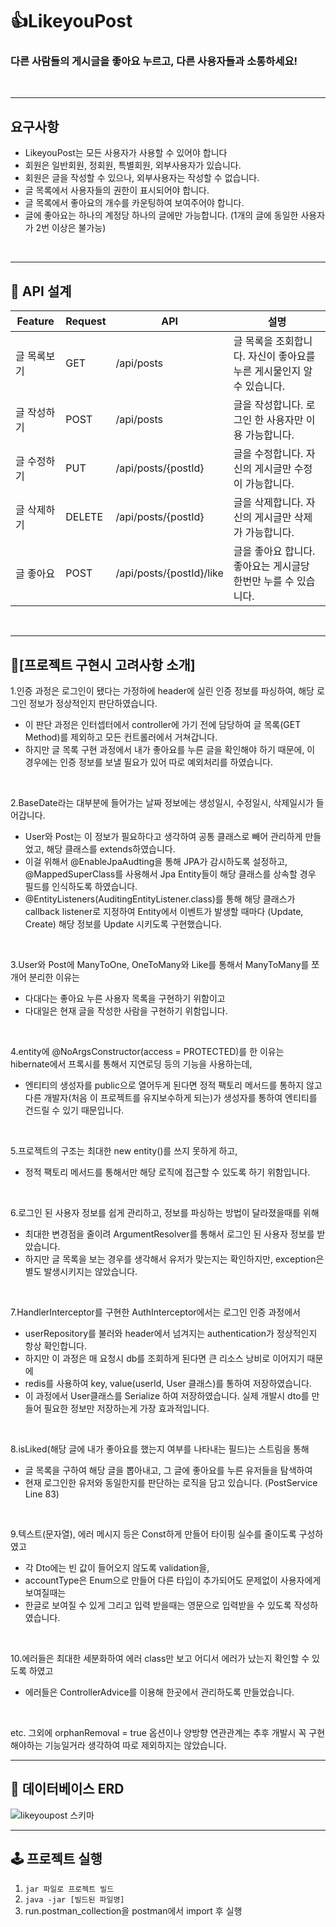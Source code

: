 # 👍LikeyouPost

### 다른 사람들의 게시글을 좋아요 누르고, 다른 사용자들과 소통하세요!
<br/>

---

## 요구사항
 - LikeyouPost는 모든 사용자가 사용할 수 있어야 합니다
 - 회원은 일반회원, 정회원, 특별회원, 외부사용자가 있습니다.
 - 회원은 글을 작성할 수 있으나, 외부사용자는 작성할 수 없습니다.
 - 글 목록에서 사용자들의 권한이 표시되어야 합니다.
 - 글 목록에서 좋아요의 개수를 카운팅하여 보여주어야 합니다.
 - 글에 좋아요는 하나의 계정당 하나의 글에만 가능합니다. (1개의 글에 동일한 사용자가 2번 이상은 불가능)

<br/>

---

## 📜 API 설계
| Feature | Request | API | 설명 |
| --- | --- | --- | --- |
| 글 목록보기 | GET | /api/posts | 글 목록을 조회합니다. 자신이 좋아요를 누른 게시물인지 알 수 있습니다. |
| 글 작성하기 | POST | /api/posts | 글을 작성합니다. 로그인 한 사용자만 이용 가능합니다. |
| 글 수정하기 | PUT | /api/posts/{postId} | 글을 수정합니다. 자신의 게시글만 수정이 가능합니다. |
| 글 삭제하기 | DELETE | /api/posts/{postId} | 글을 삭제합니다. 자신의 게시글만 삭제가 가능합니다. |
| 글 좋아요 | POST | /api/posts/{postId}/like |  글을 좋아요 합니다. 좋아요는 게시글당 한번만 누를 수 있습니다. |

<br/>

---

## 📑[프로젝트 구현시 고려사항 소개]
1.인증 과정은 로그인이 됐다는 가정하에 header에 실린 인증 정보를 파싱하여, 해당 로그인 정보가 정상적인지 판단하였습니다.
 - 이 판단 과정은 인터셉터에서 controller에 가기 전에 담당하여 글 목록(GET Method)를 제외하고 모든 컨트롤러에서 거쳐갑니다.
 - 하지만 글 목록 구현 과정에서 내가 좋아요를 누른 글을 확인해야 하기 때문에, 이 경우에는 인증 정보를 보낼 필요가 있어 따로 예외처리를 하였습니다.
<br/>

2.BaseDate라는 대부분에 들어가는 날짜 정보에는 생성일시, 수정일시, 삭제일시가 들어갑니다.
 - User와 Post는 이 정보가 필요하다고 생각하여 공통 클래스로 빼어 관리하게 만들었고, 해당 클래스를 extends하였습니다.
 - 이걸 위해서 @EnableJpaAudting을 통해 JPA가 감시하도록 설정하고, @MappedSuperClass를 사용해서 Jpa Entity들이 해당 클래스를 상속할 경우 필드를 인식하도록 하였습니다.
 - @EntityListeners(AuditingEntityListener.class)를 통해 해당 클래스가 callback listener로 지정하여 Entity에서 이벤트가 발생할 때마다 (Update, Create) 해당 정보를 Update 시키도록 구현했습니다.
<br/>

3.User와 Post에 ManyToOne, OneToMany와
Like를 통해서 ManyToMany를 쪼개어 분리한 이유는
 - 다대다는 좋아요 누른 사용자 목록을 구현하기 위함이고
 - 다대일은 현재 글을 작성한 사람을 구현하기 위함입니다.
<br/>

4.entity에 @NoArgsConstructor(access = PROTECTED)를 한 이유는
hibernate에서 프록시를 통해서 지연로딩 등의 기능을 사용하는데,
 - 엔티티의 생성자를 public으로 열어두게 된다면 정적 팩토리 메서드를 통하지 않고 다른 개발자(처음 이 프로젝트를 유지보수하게 되는)가 생성자를 통하여 엔티티를 건드릴 수 있기 때문입니다.
<br/>

5.프로젝트의 구조는 최대한 new entity()를 쓰지 못하게 하고,
 - 정적 팩토리 메서드를 통해서만 해당 로직에 접근할 수 있도록 하기 위함입니다.
<br/>

6.로그인 된 사용자 정보를 쉽게 관리하고, 정보를 파싱하는 방법이 달라졌을때를 위해
 - 최대한 변경점을 줄이려 ArgumentResolver를 통해서 로그인 된 사용자 정보를 받았습니다.
 - 하지만 글 목록을 보는 경우를 생각해서 유저가 맞는지는 확인하지만, exception은 별도 발생시키지는 않았습니다.
<br/>

7.HandlerInterceptor를 구현한 AuthInterceptor에서는 로그인 인증 과정에서
 - userRepository를 불러와 header에서 넘겨지는 authentication가 정상적인지 항상 확인합니다.
 - 하지만 이 과정은 매 요청시 db를 조회하게 된다면 큰 리소스 낭비로 이어지기 때문에 
 - redis를 사용하여 key, value(userId, User 클래스)를 통하여 저장하였습니다.
 - 이 과정에서 User클래스를 Serialize 하여 저장하였습니다. 실제 개발시 dto를 만들어 필요한 정보만 저장하는게 가장 효과적입니다.
<br/>

8.isLiked(해당 글에 내가 좋아요를 했는지 여부를 나타내는 필드)는 스트림을 통해 
 - 글 목록을 구하여 해당 글을 뽑아내고, 그 글에 좋아요를 누른 유저들을 탐색하여 
 - 현재 로그인한 유저와 동일한지를 판단하는 로직을 담고 있습니다. (PostService Line 83)
<br/>

9.텍스트(문자열), 에러 메시지 등은 Const하게 만들어 타이핑 실수를 줄이도록 구성하였고
 - 각 Dto에는 빈 값이 들어오지 않도록 validation을, 
 - accountType은 Enum으로 만들어 다른 타입이 추가되어도 문제없이 사용자에게 보여질때는 
 - 한글로 보여질 수 있게 그리고 입력 받을때는 영문으로 입력받을 수 있도록 작성하였습니다.
<br/>

10.에러들은 최대한 세분화하여 에러 class만 보고 어디서 에러가 났는지 확인할 수 있도록 하였고
 - 에러들은 ControllerAdvice를 이용해 한곳에서 관리하도록 만들었습니다.
<br/>

etc. 그외에 orphanRemoval = true 옵션이나 양방향 연관관계는 추후 개발시 꼭 구현해야하는 기능일거라 생각하여 따로 제외하지는 않았습니다.

---

## 💾 **데이터베이스 ERD**
![likeyoupost 스키마](https://user-images.githubusercontent.com/97010280/233838471-92d65248-b693-47bd-95aa-8104bc925923.png)

---

## 🕹 프로젝트 실행

1. `jar 파일로 프로젝트 빌드`
2. `java -jar [빌드된 파일명]` 
3. run.postman_collection을 postman에서 import 후 실행
